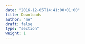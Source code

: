```yaml
---
date: "2016-12-05T14:41:00+01:00"
title: Downloads
author: "me"
draft: false
type: "section"
weight: 1
---
```

